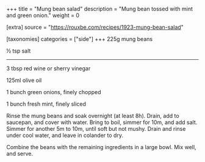 +++
title = "Mung bean salad"
description = "Mung bean tossed with mint and green onion."
weight = 0

[extra]
source = "https://rouxbe.com/recipes/1923-mung-bean-salad"

[taxonomies]
categories = ["side"]
+++
225g mung beans

½ tsp salt

<hr>

3 tbsp red wine or sherry vinegar

125ml olive oil

1 bunch green onions, finely chopped

1 bunch fresh mint, finely sliced

<!-- sep -->
Rinse the mung beans and soak overnight (at least 8h).
Drain, add to saucepan, and cover with water.
Bring to boil, simmer for 10m, and add salt.
Simmer for another 5m to 10m, until soft but not mushy.
Drain and rinse under cool water, and leave in colander to dry.

Combine the beans with the remaining ingredients in a large bowl.
Mix well, and serve.
